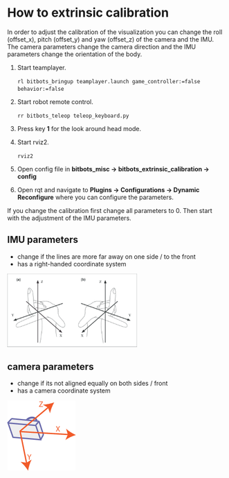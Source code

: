# How to extrinsic calibration
In order to adjust the calibration of the visualization you can change the roll (offset_x), pitch (offset_y) and yaw (offset_z) of the camera and the IMU.
The camera parameters change the camera direction and the IMU parameters change the orientation of the body.

1. Start teamplayer.

    ```rl bitbots_bringup teamplayer.launch game_controller:=false behavior:=false```

2. Start robot remote control.
    
    ```rr bitbots_teleop teleop_keyboard.py```

3. Press key **1** for the look around head mode.

4. Start rviz2.

    ```rviz2```

5. Open config file in **bitbots_misc &rarr; bitbots_extrinsic_calibration &rarr; config**

6. Open rqt and navigate to **Plugins &rarr; Configurations &rarr; Dynamic Reconfigure** where you can configure the parameters.

If you change the calibration first change all parameters to 0.
Then start with the adjustment of the IMU parameters.

## IMU parameters
* change if the lines are more far away on one side / to the front
* has a right-handed coordinate system
<p>
  <img src="README_images/right_handed_coordinate_system.png" width="300" alt="right-handed coordinate system">
</p>

## camera parameters
* change if its not aligned equally on both sides / front
* has a camera coordinate system
<p>
  <img src="README_images/camera_coordinate_system.png" alt="camera coordinate system">
</p>
